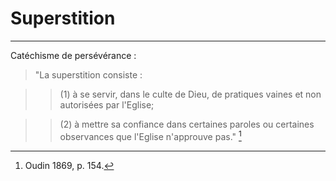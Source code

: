 # Superstition

***

Catéchisme de persévérance :

> "La superstition consiste :

>> (1) à se servir, dans le culte de Dieu, de pratiques vaines et non autorisées par l'Eglise;

>> (2) à mettre sa confiance dans certaines paroles ou certaines observances que l'Eglise n'approuve pas." [^1]

[^1]: Oudin 1869, p. 154. 
